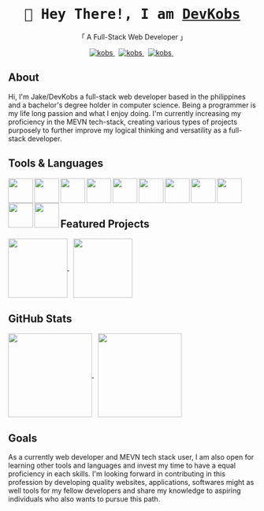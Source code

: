 <h1 align="center">
        <samp> 🤖 Hey There!, I am
                <b><a target="_blank" href="">DevKobs</a></b>
        </samp>
</h1>
<p align="center"> 「 A Full-Stack Web Developer 」 </p>

<p align="center">
<a href="https://facebook.com/alsiam.world" target="_blank">
  <img src="https://img.shields.io/badge/Facebook-20BEFF?&style=for-the-badge&logo=facebook&logoColor=white" alt="kobs"  />
</a> &nbsp

 <a href="https://alsiam.com" target="blank">
  <img src="https://img.shields.io/badge/Website-2AAA8A?style=for-the-badge&logo=aseprite&logoColor=white" alt="kobs"/>
 </a> &nbsp

 <a href="https://linkedin.com/in/al-siam" target="_blank">
  <img src="https://img.shields.io/badge/LinkedIn-0077B5?style=for-the-badge&logo=linkedin&logoColor=white" alt="kobs"/>
 </a> &nbsp

</p>


<h2 align="left" >About</h2>
<p>
  Hi, I'm Jake/DevKobs a full-stack web developer based in the philippines and a bachelor's degree holder in computer science.
  Being a programmer is my life long passion and what I enjoy doing. I'm currently increasing my proficiency in the MEVN tech-stack,
  creating various types of projects purposely to further improve my logical thinking and versatility as a full-stack developer.
</p>
<h2 align="left" >Tools & Languages </h2>
<a>
</a>
<img align="left" height=50 src="https://cdn.jsdelivr.net/gh/devicons/devicon/icons/javascript/javascript-plain.svg" /> 
<img align="left" height=50 src="https://cdn.jsdelivr.net/gh/devicons/devicon/icons/html5/html5-original.svg" />
<img align="left" height=50 src="https://cdn.jsdelivr.net/gh/devicons/devicon/icons/css3/css3-original.svg" />
<img align="left" height=50 src="https://cdn.jsdelivr.net/gh/devicons/devicon/icons/bootstrap/bootstrap-original.svg" />
<img align="left" height=50 src="https://cdn.jsdelivr.net/gh/devicons/devicon/icons/sass/sass-original.svg" />
<img align="left" height=50 src="https://cdn.jsdelivr.net/gh/devicons/devicon/icons/mongodb/mongodb-original.svg" />
<img align="left" height=50 src="https://cdn.jsdelivr.net/gh/devicons/devicon/icons/express/express-original.svg" />
<img align="left" height=50 src="https://cdn.jsdelivr.net/gh/devicons/devicon/icons/vuejs/vuejs-original.svg" />
<img align="left" height=50 src="https://cdn.jsdelivr.net/gh/devicons/devicon/icons/nodejs/nodejs-original.svg" />
<img align="left" height=50 src="https://cdn.jsdelivr.net/gh/devicons/devicon/icons/npm/npm-original-wordmark.svg" />
<img align="left" height=50 src="https://cdn.jsdelivr.net/gh/devicons/devicon/icons/github/github-original.svg" />
<br> <br> <br>

<h2 align="left">Featured Projects </h2>

<a href="https://github.com/Kobs03/Invoker_Game_Simulator">
  <img height=120 align="center" src="https://github-readme-stats.vercel.app/api/pin/?username=Kobs03&repo=Invoker_Game_Simulator&theme=vue-dark" />
</a> &nbsp

<a href="https://github.com/Kobs03/JenerateSON">
  <img height=120 align="center" src="https://github-readme-stats.vercel.app/api/pin/?username=Kobs03&repo=JenerateSON&theme=vue-dark" />
</a>


<h2 align="left"> GitHub Stats </h2>

<a href="https://github.com/Kobs03">
  <img height=170 align="center" src="https://github-readme-stats.vercel.app/api?username=Kobs03&show_icons=true&theme=vue-dark" />
</a> &nbsp

<a href="https://github.com/Kobs03">
  <img height=170 align="center" src="https://github-readme-stats.vercel.app/api/top-langs/?username=Kobs03&layout=compact&theme=vue-dark" />
</a>

<h2 align="left" > Goals </h2>

<p>
 As a currently web developer and MEVN tech stack user, I am also open for learning other tools and languages and
 invest my time to have a equal proficiency in each skills. I'm looking forward in contributing in this profession
 by developing quality websites, applications, softwares might as well tools for my fellow developers and share my knowledge
 to aspiring individuals who also wants to pursue this path.
</p>






          
          

